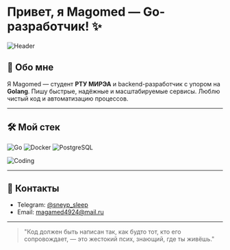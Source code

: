 # Привет, я Magomed — Go-разработчик! ✨

<!-- Замените ссылку на свою гифку -->

![Header](https://media.giphy.com/media/3o7aCTfyhYawdOXcFW/giphy.gif)

## 👋 Обо мне

Я Magomed — студент **РТУ МИРЭА** и backend-разработчик с упором на **Golang**. Пишу быстрые, надёжные и масштабируемые сервисы. Люблю чистый код и автоматизацию процессов.

---

## 🛠️ Мой стек

![Go](https://img.shields.io/badge/-Golang-00ADD8?logo=go\&logoColor=white\&style=for-the-badge)
![Docker](https://img.shields.io/badge/-Docker-2496ED?logo=docker\&logoColor=white\&style=for-the-badge)
![PostgreSQL](https://img.shields.io/badge/-PostgreSQL-336791?logo=postgresql\&logoColor=white\&style=for-the-badge)

<!-- Замените ссылку на свою гифку про программирование -->

![Coding](https://media.giphy.com/media/qgQUggAC3Pfv687qPC/giphy.gif)

---

## 📧 Контакты

* Telegram: [@sneyp_sleep](https://t.me/sneyp_sleep)
* Email: [magamed4924@mail.ru](mailto:magamed4924@mail.ru)

---

> "Код должен быть написан так, как будто тот, кто его сопровождает, — это жестокий псих, знающий, где ты живёшь."
